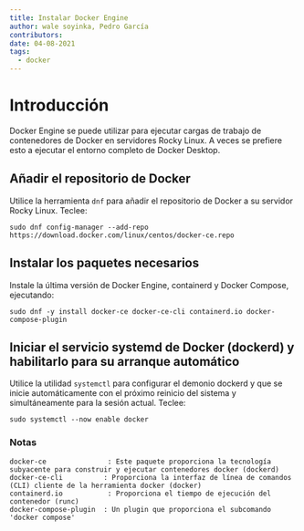 ```yaml
---
title: Instalar Docker Engine
author: wale soyinka, Pedro García
contributors:
date: 04-08-2021
tags:
  - docker
---
```


# Introducción

Docker Engine se puede utilizar para ejecutar cargas de trabajo de contenedores de Docker en servidores Rocky Linux. A veces se prefiere esto a ejecutar el entorno completo de Docker Desktop.

## Añadir el repositorio de Docker

Utilice la herramienta `dnf` para añadir el repositorio de Docker a su servidor Rocky Linux. Teclee:

```
sudo dnf config-manager --add-repo https://download.docker.com/linux/centos/docker-ce.repo
```

## Instalar los paquetes necesarios

Instale la última versión de Docker Engine, containerd y Docker Compose, ejecutando:

```
sudo dnf -y install docker-ce docker-ce-cli containerd.io docker-compose-plugin
```

## Iniciar el servicio systemd de Docker (dockerd) y habilitarlo para su arranque automático

Utilice la utilidad `systemctl` para configurar el demonio dockerd y que se inicie automáticamente con el próximo reinicio del sistema y simultáneamente para la sesión actual. Teclee:

```
sudo systemctl --now enable docker
```


### Notas

```
docker-ce               : Este paquete proporciona la tecnología subyacente para construir y ejecutar contenedores docker (dockerd) 
docker-ce-cli          : Proporciona la interfaz de línea de comandos (CLI) cliente de la herramienta docker (docker)
containerd.io           : Proporciona el tiempo de ejecución del contenedor (runc)
docker-compose-plugin  : Un plugin que proporciona el subcomando 'docker compose' 

```



